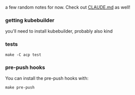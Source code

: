 
a few random notes for now. Check out [CLAUDE.md](./CLAUDE.md) as well!

### getting kubebuilder

you'll need to install kubebuilder, probably also kind

### tests

```
make -C acp test
```

### pre-push hooks

You can install the pre-push hooks with:

```
make pre-push
```



